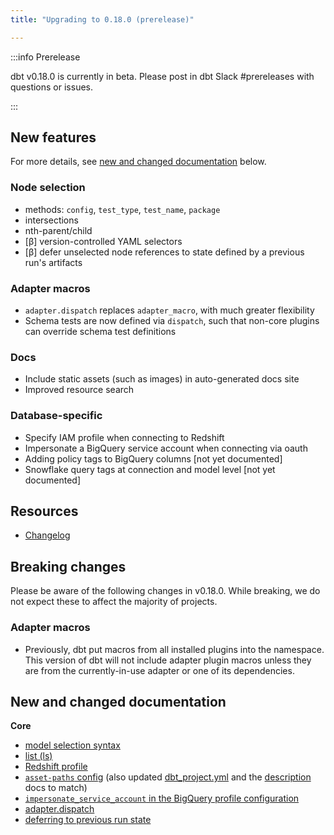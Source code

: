 ```yaml
---
title: "Upgrading to 0.18.0 (prerelease)"

---
```


:::info Prerelease

dbt v0.18.0 is currently in beta. Please post in dbt Slack #prereleases with questions or issues.

:::

<FAQ src="beta-release" />
<FAQ src="prerelease-docs" />

## New features

For more details, see [new and changed documentation](#new-and-changed-documentation) below.

### Node selection
- methods: `config`, `test_type`, `test_name`, `package`
- intersections
- nth-parent/child
- [β] version-controlled YAML selectors
- [β] defer unselected node references to state defined by a previous run's artifacts

### Adapter macros
- `adapter.dispatch` replaces `adapter_macro`, with much greater flexibility
- Schema tests are now defined via `dispatch`, such that non-core plugins
can override schema test definitions

### Docs
- Include static assets (such as images) in auto-generated docs site
- Improved resource search

### Database-specific
- Specify IAM profile when connecting to Redshift
- Impersonate a BigQuery service account when connecting via oauth
- Adding policy tags to BigQuery columns [not yet documented]
- Snowflake query tags at connection and model level [not yet documented]


## Resources

 - [Changelog](https://github.com/fishtown-analytics/dbt/blob/dev/marian-anderson/CHANGELOG.md)

## Breaking changes

Please be aware of the following changes in v0.18.0. While breaking, we do not expect these to affect the majority of projects.

### Adapter macros

* Previously, dbt put macros from all installed plugins into the namespace. This version of dbt will not include adapter plugin macros unless they are from the currently-in-use adapter or one of its dependencies.

## New and changed documentation

**Core**
- [model selection syntax](model-selection-syntax)
- [list (ls)](commands/list)
- [Redshift profile](redshift-profile#specifying-an-iam-profile)
- [`asset-paths` config](asset-paths) (also updated [dbt_project.yml](dbt_project.yml.md) and the [description](description) docs to match)
- [`impersonate_service_account` in the BigQuery profile configuration](https://docs.getdbt.com/reference/warehouse-profiles/bigquery-profile#service-account-impersonation)
- [adapter.dispatch](adapter#dispatch)
- [deferring to previous run state](run#deferring-to-previous-run-state)
